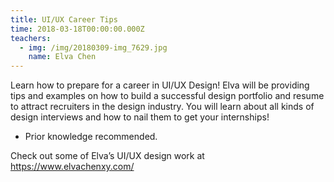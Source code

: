 ```yaml
---
title: UI/UX Career Tips
time: 2018-03-18T00:00:00.000Z
teachers:
  - img: /img/20180309-img_7629.jpg
    name: Elva Chen
---
```

Learn how to prepare for a career in UI/UX Design! Elva will be providing tips and examples on how to build a successful design portfolio and resume to attract recruiters in the design industry. You will learn about all kinds of design interviews and how to nail them to get your internships!

* Prior knowledge recommended.

Check out some of Elva’s UI/UX design work at <https://www.elvachenxy.com/>
